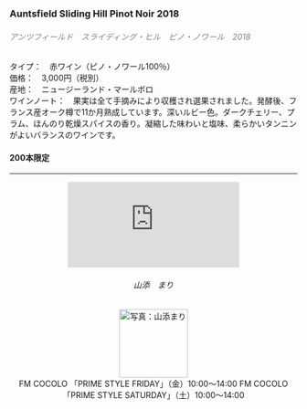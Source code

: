 ### Auntsfield Sliding Hill Pinot Noir 2018
###### <font color="gray">アンツフィールド　スライディング・ヒル　ピノ・ノワール　2018</font>

タイプ：　赤ワイン（ピノ・ノワール100％）  
価格：　3,000円（税別）  
産地：　ニュージーランド・マールボロ  
ワインノート：　果実は全て手摘みにより収穫され選果されました。発酵後、フランス産オーク樽で11か月熟成しています。深いルビー色。ダークチェリー、プラム、ほんのり乾燥スパイスの香り。凝縮した味わいと塩味、柔らかいタンニンがよいバランスのワインです。

#### 200本限定


<hr>
<div style="position:relative;text-align:center">
<div class="embed-pf-wrap">
<iframe src="https://www.youtube.com/embed/K8xg9KpRStQ" frameborder="0" allow="accelerometer; autoplay; clipboard-write; encrypted-media; gyroscope; picture-in-picture" allowfullscreen></iframe>
</div>
<div>


###### 山添　まり
<div style="text-align:center"><img src="images/yamazoe.jpg" width=120 alt="写真：山添まり" /></div>
FM COCOLO 「PRIME STYLE FRIDAY」（金）10:00〜14:00  
FM COCOLO 「PRIME STYLE SATURDAY」（土）10:00〜14:00  
